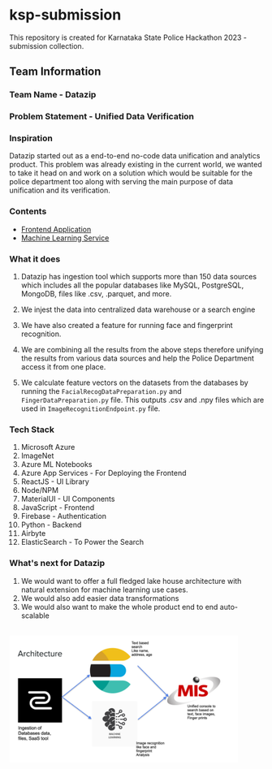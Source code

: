 # ksp-submission
This repository is created for Karnataka State Police Hackathon 2023 - submission collection. 
## Team Information

### Team Name - Datazip

### Problem Statement - Unified Data Verification

### Inspiration

Datazip started out as a end-to-end no-code data unification and analytics product. This problem was already existing in the current world, we wanted to take it head on and work on a solution which would be suitable for the police department too along with serving the main purpose of data unification and its verification.

### Contents

- [Frontend Application](./Frontend)
- [Machine Learning Service](./MLS)


### What it does

1. Datazip has ingestion tool which supports more than 150 data sources which includes all the popular databases like MySQL, PostgreSQL, MongoDB, files like .csv, .parquet, and more.

2. We injest the data into centralized data warehouse or a search engine

3. We have also created a feature for running face and fingerprint recognition.

4. We are combining all the results from the above steps therefore unifying the results from various data sources and help the Police Department access it from one place.

5. We calculate feature vectors on the datasets from the databases by running the `FacialRecogDataPreparation.py` and `FingerDataPreparation.py` file. This outputs .csv and .npy files which are used in `ImageRecognitionEndpoint.py` file. 

### Tech Stack

1. Microsoft Azure
2. ImageNet
3. Azure ML Notebooks
4. Azure App Services - For Deploying the Frontend
5. ReactJS - UI Library
6. Node/NPM
7. MaterialUI - UI Components
8. JavaScript - Frontend
9. Firebase - Authentication
10. Python - Backend
11. Airbyte
12. ElasticSearch - To Power the Search

### What's next for Datazip

1. We would want to offer a full fledged lake house architecture with natural extension for machine learning use cases.
2. We would also add easier data transformations
3. We would also want to make the whole product end to end auto-scalable

<br />



<img src="./Frontend/Datazip.png" width="450" height="250" alt="Architecture"/>


